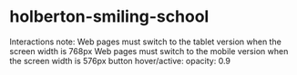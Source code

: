 # holberton-smiling-school

Interactions note:
    Web pages must switch to the tablet version when the screen width is 768px
    Web pages must switch to the mobile version when the screen width is 576px
    button hover/active: opacity: 0.9
